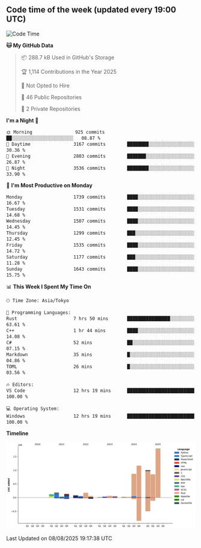 ## Code time of the week (updated every 19:00 UTC)

<!--START_SECTION:waka-->
![Code Time](http://img.shields.io/badge/Code%20Time-5%2C188%20hrs%2024%20mins-blue)

**🐱 My GitHub Data** 

> 📦 288.7 kB Used in GitHub's Storage 
 > 
> 🏆 1,114 Contributions in the Year 2025
 > 
> 🚫 Not Opted to Hire
 > 
> 📜 46 Public Repositories 
 > 
> 🔑 2 Private Repositories 
 > 
**I'm a Night 🦉** 

```text
🌞 Morning                925 commits         ██░░░░░░░░░░░░░░░░░░░░░░░   08.87 % 
🌆 Daytime                3167 commits        ████████░░░░░░░░░░░░░░░░░   30.36 % 
🌃 Evening                2803 commits        ███████░░░░░░░░░░░░░░░░░░   26.87 % 
🌙 Night                  3536 commits        ████████░░░░░░░░░░░░░░░░░   33.90 % 
```
📅 **I'm Most Productive on Monday** 

```text
Monday                   1739 commits        ████░░░░░░░░░░░░░░░░░░░░░   16.67 % 
Tuesday                  1531 commits        ████░░░░░░░░░░░░░░░░░░░░░   14.68 % 
Wednesday                1507 commits        ████░░░░░░░░░░░░░░░░░░░░░   14.45 % 
Thursday                 1299 commits        ███░░░░░░░░░░░░░░░░░░░░░░   12.45 % 
Friday                   1535 commits        ████░░░░░░░░░░░░░░░░░░░░░   14.72 % 
Saturday                 1177 commits        ███░░░░░░░░░░░░░░░░░░░░░░   11.28 % 
Sunday                   1643 commits        ████░░░░░░░░░░░░░░░░░░░░░   15.75 % 
```


📊 **This Week I Spent My Time On** 

```text
🕑︎ Time Zone: Asia/Tokyo

💬 Programming Languages: 
Rust                     7 hrs 50 mins       ████████████████░░░░░░░░░   63.61 % 
C++                      1 hr 44 mins        ████░░░░░░░░░░░░░░░░░░░░░   14.08 % 
C#                       52 mins             ██░░░░░░░░░░░░░░░░░░░░░░░   07.15 % 
Markdown                 35 mins             █░░░░░░░░░░░░░░░░░░░░░░░░   04.86 % 
TOML                     26 mins             █░░░░░░░░░░░░░░░░░░░░░░░░   03.56 % 

🔥 Editors: 
VS Code                  12 hrs 19 mins      █████████████████████████   100.00 % 

💻 Operating System: 
Windows                  12 hrs 19 mins      █████████████████████████   100.00 % 
```

**Timeline**

![Lines of Code chart](https://raw.githubusercontent.com/SARDONYX-sard/SARDONYX-sard/main/assets/bar_graph.png)


 Last Updated on 08/08/2025 19:17:38 UTC
<!--END_SECTION:waka-->